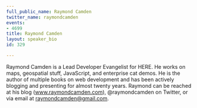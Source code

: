 ```yaml
---
full_public_name: Raymond Camden
twitter_name: raymondcamden
events:
- 4699
title: Raymond Camden
layout: speaker_bio
id: 329

---
```

Raymond Camden is a Lead Developer Evangelist for HERE. He works on maps, geospatial stuff, JavaScript, and enterprise cat demos. He is the author of multiple books on web development and has been actively blogging and presenting for almost twenty years. Raymond can be reached at his blog (www.raymondcamden.com), @raymondcamden on Twitter, or via email at raymondcamden@gmail.com.